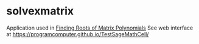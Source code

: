 # solvexmatrix
Application used in [Finding Roots of Matrix Polynomials](https://murl.uic.edu/wp-content/uploads/sites/843/2022/01/Finding_Roots_of_Matrix_Polynomials.pdf)
See web interface at https://programcomputer.github.io/TestSageMathCell/

